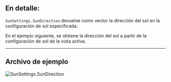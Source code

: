 ## En detalle:
`SunSettings.SunDirection` devuelve como vector la dirección del sol en la configuración de sol especificada.

En el ejemplo siguiente, se obtiene la dirección del sol a partir de la configuración de sol de la vista activa.
___
## Archivo de ejemplo

![SunSettings.SunDirection](./Revit.Elements.SunSettings.SunDirection_img.jpg)
